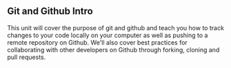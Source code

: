 ## Git and Github Intro

This unit will cover the purpose of git and github and teach you how to track changes to your code locally on your computer as well as pushing to a remote repository on Github. We'll also cover best practices for collaborating with other developers on Github through forking, cloning and pull requests.